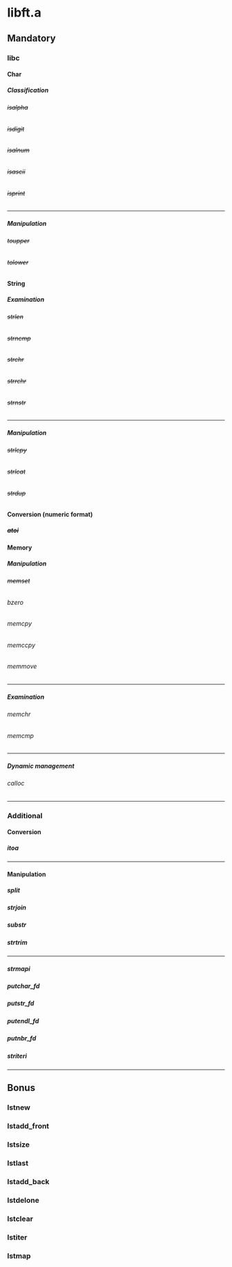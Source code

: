 # **libft.a**

## **Mandatory**
### **libc**

#### **Char**

##### Classification
###### ~~isalpha~~
###### ~~isdigit~~
###### ~~isalnum~~
###### ~~isascii~~
###### ~~isprint~~
---
##### Manipulation
###### ~~toupper~~
###### ~~tolower~~

#### **String**

##### Examination
###### ~~strlen~~
###### ~~strncmp~~
###### ~~strchr~~
###### ~~strrchr~~
###### ~~strnstr~~
---
##### Manipulation
###### ~~strlcpy~~
###### ~~strlcat~~
###### ~~strdup~~

#### **Conversion (numeric format)**
##### ~~atoi~~

#### **Memory**

##### Manipulation
###### ~~memset~~
###### bzero
###### memcpy
###### memccpy
###### memmove
---
##### Examination
###### memchr
###### memcmp
---
##### Dynamic management
###### calloc
___

### **Additional**

#### **Conversion**
##### itoa
---
#### **Manipulation**
##### split
##### strjoin
##### substr
##### strtrim
---
####
##### strmapi
##### putchar_fd
##### putstr_fd
##### putendl_fd
##### putnbr_fd
##### striteri
___

## **Bonus**
### lstnew
### lstadd_front
### lstsize
### lstlast
### lstadd_back
### lstdelone
### lstclear
### lstiter
### lstmap